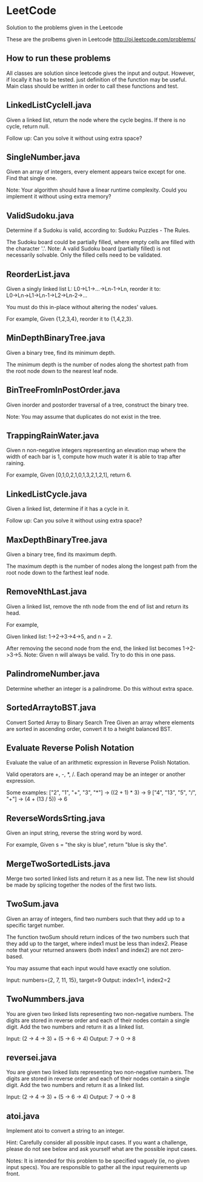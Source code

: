 LeetCode
========
Solution to the problems given in the Leetcode

These are the prolbems given in Leetcode http://oj.leetcode.com/problems/

How to run these problems
-------------------------
All classes are solution since leetcode gives the input and output. However, if locally it has to be tested. just definition of the function may be useful.
Main class should be written in order to call these functions and test.

LinkedListCycleII.java
----------------------
Given a linked list, return the node where the cycle begins. If there is no cycle, return null.

Follow up:
Can you solve it without using extra space?

SingleNumber.java
-----------------
Given an array of integers, every element appears twice except for one. Find that single one.

Note:
Your algorithm should have a linear runtime complexity. Could you implement it without using extra memory?

ValidSudoku.java
----------------
Determine if a Sudoku is valid, according to: Sudoku Puzzles - The Rules.

The Sudoku board could be partially filled, where empty cells are filled with the character '.'.
Note:
A valid Sudoku board (partially filled) is not necessarily solvable. Only the filled cells need to be validated.

ReorderList.java
----------------
Given a singly linked list L: L0→L1→…→Ln-1→Ln,
reorder it to: L0→Ln→L1→Ln-1→L2→Ln-2→…

You must do this in-place without altering the nodes' values.

For example,
Given {1,2,3,4}, reorder it to {1,4,2,3}.

MinDepthBinaryTree.java
-----------------------
Given a binary tree, find its minimum depth.

The minimum depth is the number of nodes along the shortest path from the root node down to the nearest leaf node.

BinTreeFromInPostOrder.java
---------------------------
Given inorder and postorder traversal of a tree, construct the binary tree.

Note:
You may assume that duplicates do not exist in the tree.

TrappingRainWater.java
----------------------
Given n non-negative integers representing an elevation map where the width of each bar is 1, compute how much water it is able to trap after raining.

For example, 
Given [0,1,0,2,1,0,1,3,2,1,2,1], return 6.

LinkedListCycle.java
--------------------
Given a linked list, determine if it has a cycle in it.

Follow up:
Can you solve it without using extra space?

MaxDepthBinaryTree.java
-----------------------
Given a binary tree, find its maximum depth.

The maximum depth is the number of nodes along the longest path from the root node down to the farthest leaf node.

RemoveNthLast.java
------------------
Given a linked list, remove the nth node from the end of list and return its head.

For example,

   Given linked list: 1->2->3->4->5, and n = 2.

   After removing the second node from the end, the linked list becomes 1->2->3->5.
Note:
Given n will always be valid.
Try to do this in one pass.

PalindromeNumber.java 
---------------------
Determine whether an integer is a palindrome. Do this without extra space.

SortedArraytoBST.java
---------------------
Convert Sorted Array to Binary Search Tree 
Given an array where elements are sorted in ascending order, convert it to a height balanced BST.

Evaluate Reverse Polish Notation
---------------------------------
Evaluate the value of an arithmetic expression in Reverse Polish Notation.

Valid operators are +, -, *, /. Each operand may be an integer or another expression.

Some examples:
  ["2", "1", "+", "3", "*"] -> ((2 + 1) * 3) -> 9
  ["4", "13", "5", "/", "+"] -> (4 + (13 / 5)) -> 6
  
ReverseWordsSrting.java
-----------------------
Given an input string, reverse the string word by word.

For example,
Given s = "the sky is blue",
return "blue is sky the".

MergeTwoSortedLists.java
------------------------
Merge two sorted linked lists and return it as a new list. The new list should be made by splicing together the nodes of the first two lists.

TwoSum.java
--------------
Given an array of integers, find two numbers such that they add up to a specific target number.

The function twoSum should return indices of the two numbers such that they add up to the target, where index1 must be less than index2. Please note that your returned answers (both index1 and index2) are not zero-based.

You may assume that each input would have exactly one solution.

Input: numbers={2, 7, 11, 15}, target=9
Output: index1=1, index2=2

TwoNummbers.java
-----------------
You are given two linked lists representing two non-negative numbers. The digits are stored in reverse order and each of their nodes contain a single digit. Add the two numbers and return it as a linked list.

Input: (2 -> 4 -> 3) + (5 -> 6 -> 4)
Output: 7 -> 0 -> 8

reversei.java
--------------
You are given two linked lists representing two non-negative numbers. The digits are stored in reverse order and each of their nodes contain a single digit. Add the two numbers and return it as a linked list.

Input: (2 -> 4 -> 3) + (5 -> 6 -> 4)
Output: 7 -> 0 -> 8

atoi.java
---------
Implement atoi to convert a string to an integer.

Hint: Carefully consider all possible input cases. If you want a challenge, please do not see below and ask yourself what are the possible input cases.

Notes: It is intended for this problem to be specified vaguely (ie, no given input specs). You are responsible to gather all the input requirements up front.
